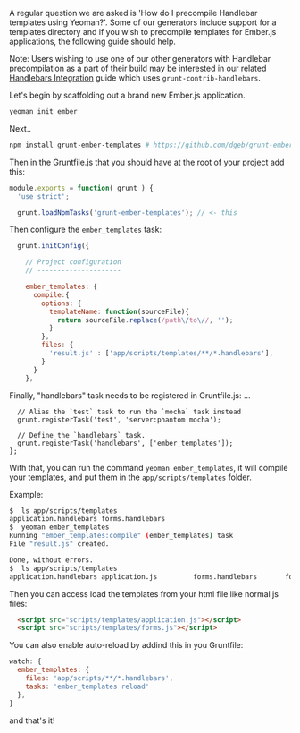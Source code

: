 A regular question we are asked is 'How do I precompile Handlebar templates using Yeoman?'. Some of our generators include support for a templates directory and if you wish to precompile templates for Ember.js applications, the following guide should help.

Note: Users wishing to use one of our other generators with Handlebar precompilation as a part of their build may be interested in our related [Handlebars Integration](https://github.com/yeoman/yeoman/wiki/Handlebars-integration) guide which uses `grunt-contrib-handlebars`.

Let's begin by scaffolding out a brand new Ember.js application.

```sh
yeoman init ember
```
Next..

```sh
npm install grunt-ember-templates # https://github.com/dgeb/grunt-ember-templates
```
Then in the Gruntfile.js that you should have at the root of your project add this:

```js
module.exports = function( grunt ) {
  'use strict';

  grunt.loadNpmTasks('grunt-ember-templates'); // <- this
```

Then configure the `ember_templates` task:

```js
  grunt.initConfig({

    // Project configuration
    // ---------------------

    ember_templates: {
      compile:{
        options: {
          templateName: function(sourceFile){
            return sourceFile.replace(/path\/to\//, '');
          }
        },
        files: {
          'result.js' : ['app/scripts/templates/**/*.handlebars'],
        }
      }
    },
```

Finally, "handlebars" task needs to be registered in Gruntfile.js:
      ...

      // Alias the `test` task to run the `mocha` task instead
      grunt.registerTask('test', 'server:phantom mocha');

      // Define the `handlebars` task.
      grunt.registerTask('handlebars', ['ember_templates']);
    };



With that, you can run the command `yeoman ember_templates`, it will compile your templates, and put them in the `app/scripts/templates` folder.

Example:

```sh
$  ls app/scripts/templates
application.handlebars forms.handlebars
$  yeoman ember_templates
Running "ember_templates:compile" (ember_templates) task
File "result.js" created.

Done, without errors.
$  ls app/scripts/templates
application.handlebars application.js         forms.handlebars       forms.js

```
Then you can access load the templates from your html file like normal js files:

```html
  <script src="scripts/templates/application.js"></script>
  <script src="scripts/templates/forms.js"></script>
```

You can also enable auto-reload by addind this in you Gruntfile:

```js
watch: {
  ember_templates: {
    files: 'app/scripts/**/*.handlebars',
    tasks: 'ember_templates reload'
  },
}
```

and that's it!